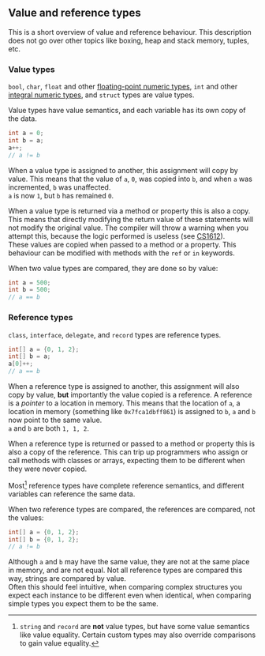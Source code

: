 ## Value and reference types

This is a short overview of value and reference behaviour. This description does not go over other topics like boxing, heap and stack memory, tuples, etc.

### Value types
`bool`, `char`, `float` and other [floating-point numeric types](https://docs.microsoft.com/en-us/dotnet/csharp/language-reference/builtin-types/floating-point-numeric-types), `int` and other [integral numeric types](https://docs.microsoft.com/en-us/dotnet/csharp/language-reference/builtin-types/integral-numeric-types), and `struct` types are value types.

Value types have value semantics, and each variable has its own copy of the data.  

```csharp
int a = 0;
int b = a;
a++;
// a != b
```  
When a value type is assigned to another, this assignment will copy by value. This means that the value of `a`, `0`, was copied into `b`, and when `a` was incremented, `b` was unaffected.  
`a` is now `1`, but `b` has remained `0`.  

When a value type is returned via a method or property this is also a copy. This means that directly modifying the return value of these statements will not modify the original value. The compiler will throw a warning when you attempt this, because the logic performed is useless (see [CS1612](Common%20Errors/Compiler%20Errors/CS1612.md)).  
These values are copied when passed to a method or a property. This behaviour can be modified with methods with the `ref` or `in` keywords.

When two value types are compared, they are done so by value:  

```csharp
int a = 500;
int b = 500;
// a == b
```  

### Reference types
`class`, `interface`, `delegate`, and `record` types are reference types.  

```csharp
int[] a = {0, 1, 2};
int[] b = a;
a[0]++;
// a == b
```  

When a reference type is assigned to another, this assignment will also copy by value, **but** importantly the value copied is a reference. A reference is a *pointer* to a location in memory.
This means that the location of `a`, a location in memory (something like `0x7fca1dbff861`) is assigned to `b`, `a` and `b` now point to the same value.  
`a` and `b` are both `1, 1, 2`.

When a reference type is returned or passed to a method or property this is also a copy of the reference. This can trip up programmers who assign or call methods with classes or arrays, expecting them to be different when they were never copied.  

Most[^1] reference types have complete reference semantics, and different variables can reference the same data.  

When two reference types are compared, the references are compared, not the values:  
```csharp
int[] a = {0, 1, 2};
int[] b = {0, 1, 2};
// a != b
```  
Although `a` and `b` may have the same value, they are not at the same place in memory, and are not equal.
Not all reference types are compared this way, strings are compared by value.  
Often this should feel intuitive, when comparing complex structures you expect each instance to be different even when identical, when comparing simple types you expect them to be the same.  

[^1]: `string` and `record` are **not** value types, but have some value semantics like value equality. Certain custom types may also override comparisons to gain value equality.